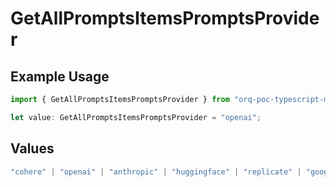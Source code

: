 # GetAllPromptsItemsPromptsProvider

## Example Usage

```typescript
import { GetAllPromptsItemsPromptsProvider } from "orq-poc-typescript-multi-env-version/models/operations";

let value: GetAllPromptsItemsPromptsProvider = "openai";
```

## Values

```typescript
"cohere" | "openai" | "anthropic" | "huggingface" | "replicate" | "google" | "google-ai" | "azure" | "aws" | "anyscale" | "perplexity" | "groq" | "fal" | "leonardoai" | "nvidia"
```